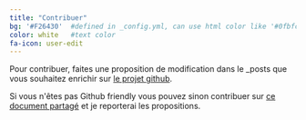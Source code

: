 ```yaml
---
title: "Contribuer"
bg: '#F26430'  #defined in _config.yml, can use html color like '#0fbfcf'
color: white   #text color
fa-icon: user-edit
---
```


Pour contribuer, faites une proposition de modification dans le _posts que vous souhaitez enrichir sur [le projet github](https://github.com/nrichand/remote-agile-training).

Si vous n'êtes pas Github friendly vous pouvez sinon contribuer sur [ce document partagé](https://docs.google.com/document/d/16nYgdPySVY9UzA_HI5Wf_5htYqnlIq11NTf-vLhv32Q/edit?usp=sharing) et je reporterai les propositions.